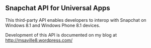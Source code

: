 Snapchat API for Universal Apps
-------------------------------
This third-party API enables developers to interop with Snapchat on Windows 8.1 and Windows Phone 8.1 devices.

Development of this API is documented on my blog at http://msaville8.wordpress.com/
